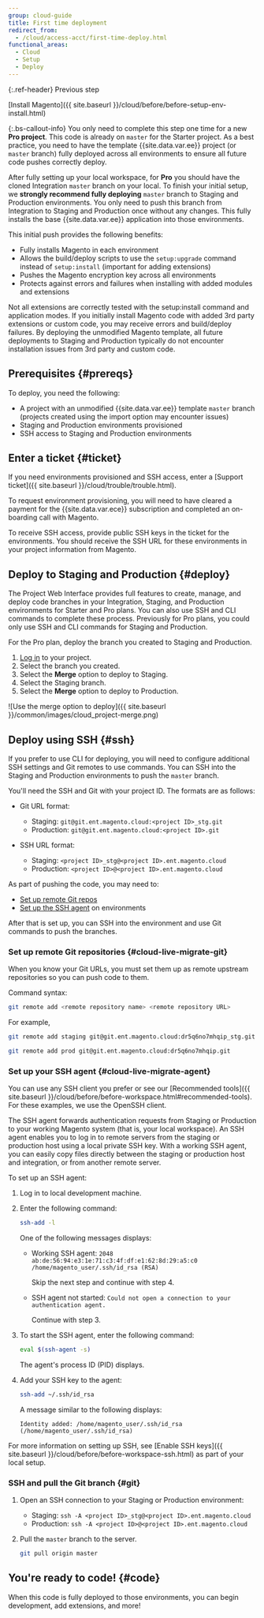 ```yaml
---
group: cloud-guide
title: First time deployment
redirect_from:
  - /cloud/access-acct/first-time-deploy.html
functional_areas:
  - Cloud
  - Setup
  - Deploy
---
```


{:.ref-header}
Previous step

[Install Magento]({{ site.baseurl }}/cloud/before/before-setup-env-install.html)

 {:.bs-callout-info}
You only need to complete this step one time for a new **Pro project**. This code is already on `master` for the Starter project. As a best practice, you need to have the template {{site.data.var.ee}} project (or `master` branch) fully deployed across all environments to ensure all future code pushes correctly deploy.

After fully setting up your local workspace, for **Pro** you should have the cloned Integration `master` branch on your local. To finish your initial setup, we **strongly recommend fully deploying** `master` branch to Staging and Production environments. You only need to push this branch from Integration to Staging and Production once without any changes. This fully installs the base {{site.data.var.ee}} application into those environments.

This initial push provides the following benefits:

*  Fully installs Magento in each environment
*  Allows the build/deploy scripts to use the `setup:upgrade` command instead of `setup:install` (important for adding extensions)
*  Pushes the Magento encryption key across all environments
*  Protects against errors and failures when installing with added modules and extensions

  Not all extensions are correctly tested with the setup:install command and application modes. If you initially install Magento code with added 3rd party extensions or custom code, you may receive errors and build/deploy failures. By deploying the unmodified Magento template, all future deployments to Staging and Production typically do not encounter installation issues from 3rd party and custom code.

## Prerequisites {#prereqs}

To deploy, you need the following:

*  A project with an unmodified {{site.data.var.ee}} template `master` branch (projects created using the import option may encounter issues)
*  Staging and Production environments provisioned
*  SSH access to Staging and Production environments

## Enter a ticket {#ticket}

If you need environments provisioned and SSH access, enter a [Support ticket]({{ site.baseurl }}/cloud/trouble/trouble.html).

To request environment provisioning, you will need to have cleared a payment for the {{site.data.var.ece}} subscription and completed an on-boarding call with Magento.

To receive SSH access, provide public SSH keys in the ticket for the environments. You should receive the SSH URL for these environments in your project information from Magento.

## Deploy to Staging and Production {#deploy}

The Project Web Interface provides full features to create, manage, and deploy code branches in your Integration, Staging, and Production environments for Starter and Pro plans. You can also use SSH and CLI commands to complete these process. Previously for Pro plans, you could only use SSH and CLI commands for Staging and Production.

For the Pro plan, deploy the branch you created to Staging and Production.

1. [Log in](https://accounts.magento.cloud) to your project.
1. Select the branch you created.
1. Select the **Merge** option to deploy to Staging.
1. Select the Staging branch.
1. Select the **Merge** option to deploy to Production.

![Use the merge option to deploy]({{ site.baseurl }}/common/images/cloud_project-merge.png)

## Deploy using SSH {#ssh}

If you prefer to use CLI for deploying, you will need to configure additional SSH settings and Git remotes to use commands. You can SSH into the Staging and Production environments to push the `master` branch.

You'll need the SSH and Git with your project ID. The formats are as follows:

*  Git URL format:

   *  Staging: `git@git.ent.magento.cloud:<project ID>_stg.git`
   *  Production: `git@git.ent.magento.cloud:<project ID>.git`

*  SSH URL format:

   *  Staging: `<project ID>_stg@<project ID>.ent.magento.cloud`
   *  Production: `<project ID>@<project ID>.ent.magento.cloud`

As part of pushing the code, you may need to:

*  [Set up remote Git repos](#cloud-live-migrate-git)
*  [Set up the SSH agent](#cloud-live-migrate-agent) on environments

After that is set up, you can SSH into the environment and use Git commands to push the branches.

### Set up remote Git repositories {#cloud-live-migrate-git}

When you know your Git URLs, you must set them up as remote upstream repositories so you can push code to them.

Command syntax:

```bash
git remote add <remote repository name> <remote repository URL>
```

For example,

```bash
git remote add staging git@git.ent.magento.cloud:dr5q6no7mhqip_stg.git
```

```bash
git remote add prod git@git.ent.magento.cloud:dr5q6no7mhqip.git
```

### Set up your SSH agent {#cloud-live-migrate-agent}

You can use any SSH client you prefer or see our [Recommended tools]({{ site.baseurl }}/cloud/before/before-workspace.html#recommended-tools). For these examples, we use the OpenSSH client.

The SSH agent forwards authentication requests from Staging or Production to your working Magento system (that is, your local workspace). An SSH agent enables you to log in to remote servers from the staging or production host using a local private SSH key. With a working SSH agent, you can easily copy files directly between the staging or production host and integration, or from another remote server.

To set up an SSH agent:

1. Log in to local development machine.
1. Enter the following command:

   ```bash
   ssh-add -l
   ```

   One of the following messages displays:

   *  Working SSH agent: `2048 ab:de:56:94:e3:1e:71:c3:4f:df:e1:62:8d:29:a5:c0 /home/magento_user/.ssh/id_rsa (RSA)`

      Skip the next step and continue with step 4.

   *  SSH agent not started: `Could not open a connection to your authentication agent.`

      Continue with step 3.

1. To start the SSH agent, enter the following command:

   ```bash
   eval $(ssh-agent -s)
   ```

   The agent's process ID (PID) displays.

1. Add your SSH key to the agent:

   ```bash
   ssh-add ~/.ssh/id_rsa
   ```

   A message similar to the following displays:

   ```terminal
   Identity added: /home/magento_user/.ssh/id_rsa (/home/magento_user/.ssh/id_rsa)
   ```

For more information on setting up SSH, see [Enable SSH keys]({{ site.baseurl }}/cloud/before/before-workspace-ssh.html) as part of your local setup.

### SSH and pull the Git branch {#git}

1. Open an SSH connection to your Staging or Production environment:

   *  Staging: `ssh -A <project ID>_stg@<project ID>.ent.magento.cloud`
   *  Production: `ssh -A <project ID>@<project ID>.ent.magento.cloud`

1. Pull the `master` branch to the server.

   ```bash
   git pull origin master
   ```

## You're ready to code! {#code}

When this code is fully deployed to those environments, you can begin development, add extensions, and more!
